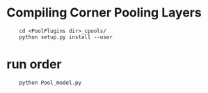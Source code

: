 # Compiling Corner Pooling Layers

```shell
    cd <PoolPlugins dir>_cpools/
    python setup.py install --user
```

# run order

```python
    python Pool_model.py
    
```

    
